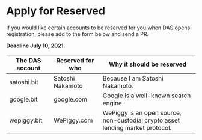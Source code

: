 # Apply for Reserved

If you would like certain accounts to be reserved for you when DAS opens registration, please add to the form below and send a PR. 

**Deadline July 10, 2021.**



| The DAS account | Reserved for who | **Why it should be reserved**         |
| --------------- | ---------------- | ------------------------------------- |
| satoshi.bit     | Satoshi Nakamoto | Because I am Satoshi Nakamoto.        |
| google.bit      | google.com       | Google is a well-known search engine. |
| wepiggy.bit     | WePiggy.com      | WePiggy is an open source, non-custodial crypto asset lending market protocol. |

